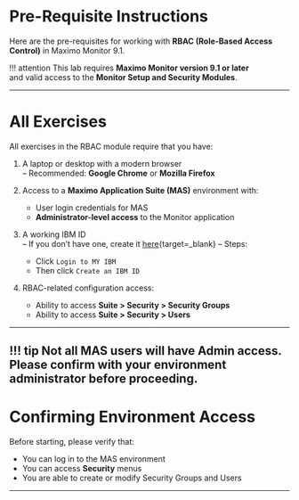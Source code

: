 # Pre-Requisite Instructions

Here are the pre-requisites for working with **RBAC (Role-Based Access Control)** in Maximo Monitor 9.1.

!!! attention
    This lab requires **Maximo Monitor version 9.1 or later**  
    and valid access to the **Monitor Setup and Security Modules**.

---

# All Exercises

All exercises in the RBAC module require that you have:

1. A laptop or desktop with a modern browser  
   – Recommended: **Google Chrome** or **Mozilla Firefox**

2. Access to a **Maximo Application Suite (MAS)** environment with:  
   - User login credentials for MAS  
   - **Administrator-level access** to the Monitor application

3. A working IBM ID  
   – If you don’t have one, create it [here](https://www.ibm.com/account/reg/signup?){target=_blank}  
   – Steps:  
     - Click `Login to MY IBM`  
     - Then click `Create an IBM ID`

4. RBAC-related configuration access:  
   - Ability to access **Suite > Security > Security Groups**  
   - Ability to access **Suite > Security > Users**

---

!!! tip
    Not all MAS users will have Admin access. Please confirm with your environment administrator before proceeding.
---

# Confirming Environment Access

Before starting, please verify that:
- You can log in to the MAS environment
- You can access **Security** menus
- You are able to create or modify Security Groups and Users

---
